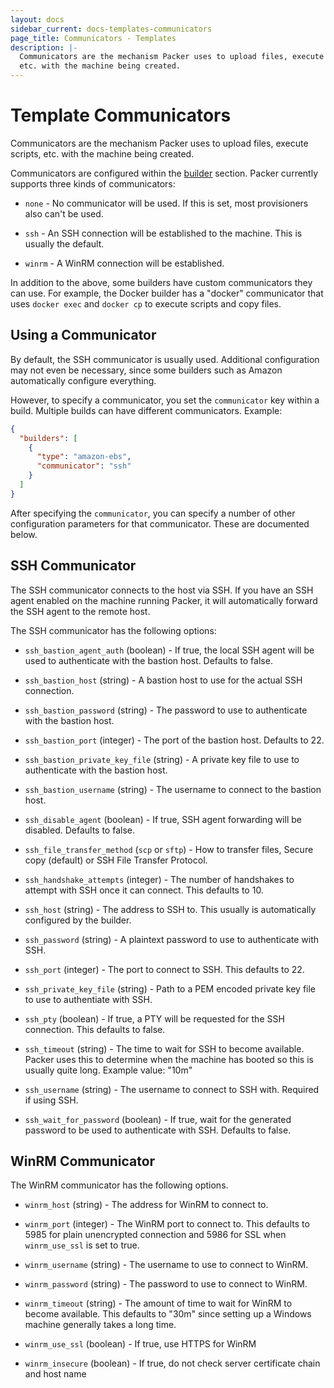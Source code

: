 ```yaml
---
layout: docs
sidebar_current: docs-templates-communicators
page_title: Communicators - Templates
description: |-
  Communicators are the mechanism Packer uses to upload files, execute scripts,
  etc. with the machine being created.
---
```


# Template Communicators

Communicators are the mechanism Packer uses to upload files, execute
scripts, etc. with the machine being created.

Communicators are configured within the [builder](/docs/templates/builders.html)
section. Packer currently supports three kinds of communicators:

- `none` - No communicator will be used. If this is set, most provisioners
      also can't be used.

- `ssh` - An SSH connection will be established to the machine. This is
      usually the default.

- `winrm` - A WinRM connection will be established.

In addition to the above, some builders have custom communicators they can
use. For example, the Docker builder has a "docker" communicator that uses
`docker exec` and `docker cp` to execute scripts and copy files.

## Using a Communicator

By default, the SSH communicator is usually used. Additional configuration
may not even be necessary, since some builders such as Amazon automatically
configure everything.

However, to specify a communicator, you set the `communicator` key within
a build. Multiple builds can have different communicators. Example:

```json
{
  "builders": [
    {
      "type": "amazon-ebs",
      "communicator": "ssh"
    }
  ]
}
```

After specifying the `communicator`, you can specify a number of other
configuration parameters for that communicator. These are documented below.

## SSH Communicator

The SSH communicator connects to the host via SSH. If you have an SSH
agent enabled on the machine running Packer, it will automatically forward
the SSH agent to the remote host.

The SSH communicator has the following options:

- `ssh_bastion_agent_auth` (boolean) - If true, the local SSH agent will
    be used to authenticate with the bastion host. Defaults to false.

- `ssh_bastion_host` (string) - A bastion host to use for the actual
    SSH connection.

- `ssh_bastion_password` (string) - The password to use to authenticate
    with the bastion host.

- `ssh_bastion_port` (integer) - The port of the bastion host. Defaults to
    22.

- `ssh_bastion_private_key_file` (string) - A private key file to use
    to authenticate with the bastion host.

- `ssh_bastion_username` (string) - The username to connect to the bastion
    host.

- `ssh_disable_agent` (boolean) - If true, SSH agent forwarding will be
    disabled. Defaults to false.

- `ssh_file_transfer_method` (`scp` or `sftp`) - How to transfer files, Secure
    copy (default) or SSH File Transfer Protocol.

- `ssh_handshake_attempts` (integer) - The number of handshakes to attempt
    with SSH once it can connect. This defaults to 10.

- `ssh_host` (string) - The address to SSH to. This usually is automatically
    configured by the builder.

- `ssh_password` (string) - A plaintext password to use to authenticate
    with SSH.

- `ssh_port` (integer) - The port to connect to SSH. This defaults to 22.

- `ssh_private_key_file` (string) - Path to a PEM encoded private key
    file to use to authentiate with SSH.

- `ssh_pty` (boolean) - If true, a PTY will be requested for the SSH
    connection. This defaults to false.

- `ssh_timeout` (string) - The time to wait for SSH to become available.
    Packer uses this to determine when the machine has booted so this is
    usually quite long. Example value: "10m"

- `ssh_username` (string) - The username to connect to SSH with. Required
    if using SSH.

- `ssh_wait_for_password` (boolean) - If true, wait for the generated password
    to be used to authenticate with SSH. Defaults to false.
     
## WinRM Communicator

The WinRM communicator has the following options.

- `winrm_host` (string) - The address for WinRM to connect to.

- `winrm_port` (integer) - The WinRM port to connect to. This defaults to
    5985 for plain unencrypted connection and 5986 for SSL when `winrm_use_ssl` is set to true.

- `winrm_username` (string) - The username to use to connect to WinRM.

- `winrm_password` (string) - The password to use to connect to WinRM.

- `winrm_timeout` (string) - The amount of time to wait for WinRM to
    become available. This defaults to "30m" since setting up a Windows
    machine generally takes a long time.

- `winrm_use_ssl` (boolean) - If true, use HTTPS for WinRM

- `winrm_insecure` (boolean) - If true, do not check server certificate
    chain and host name
